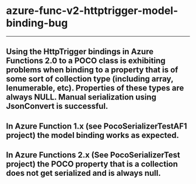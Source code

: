 # azure-func-v2-httptrigger-model-binding-bug
---

Using the HttpTrigger bindings in Azure Functions 2.0 to a POCO class is exhibiting problems when binding to a property that is of some sort of collection type (including array, Ienumerable, etc). 
Properties of these types are always NULL.  Manual serialization using JsonConvert is successful. 
---
In Azure Function 1.x (see PocoSerializerTestAF1 project) the model binding works as expected.
---
In Azure Functions 2.x (See PocoSerializerTest project) the POCO property that is a collection does not get serialized and is always null.
---

